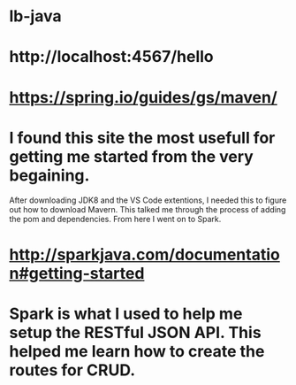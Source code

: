 # lb-java
# http://localhost:4567/hello

# https://spring.io/guides/gs/maven/
# I found this site the most usefull for getting me started from the very begaining. 
After downloading JDK8 and the VS Code extentions, I needed this to figure out how to download Mavern. This talked me through
the process of adding the pom and dependencies. From here I went on to Spark.

# http://sparkjava.com/documentation#getting-started
# Spark is what I used to help me setup the RESTful JSON API. This helped me learn how to create the routes for CRUD.
